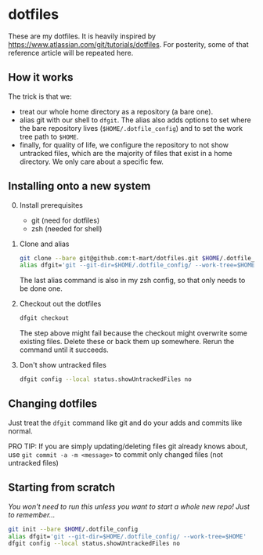 # dotfiles

These are my dotfiles. It is heavily inspired by <https://www.atlassian.com/git/tutorials/dotfiles>.
For posterity, some of that reference article will be repeated here.

## How it works

The trick is that we:

- treat our whole home directory as a repository (a bare one).
- alias git with our shell to `dfgit`. The alias also adds options to set where the bare
repository lives (`$HOME/.dotfile_config`) and to set the work tree path to `$HOME`.
- finally, for quality of life, we configure the repository to not show untracked files, which are
the majority of files that exist in a home directory. We only care about a specific few.

## Installing onto a new system

0. Install prerequisites

    - git (need for dotfiles)
    - zsh (needed for shell)

1. Clone and alias

    ```zsh
    git clone --bare git@github.com:t-mart/dotfiles.git $HOME/.dotfile_config
    alias dfgit='git --git-dir=$HOME/.dotfile_config/ --work-tree=$HOME'
    ```

    The last alias command is also in my zsh config, so that only needs to be done one.

2. Checkout out the dotfiles

    ```zsh
    dfgit checkout
    ```

    The step above might fail because the checkout might overwrite some existing files. Delete these
    or back them up somewhere. Rerun the command until it succeeds.

3. Don't show untracked files

    ```zsh
    dfgit config --local status.showUntrackedFiles no
    ```

## Changing dotfiles

Just treat the `dfgit` command like git and do your adds and commits like normal.

PRO TIP: If you are simply updating/deleting files git already knows about, use
`git commit -a -m <message>` to commit only changed files (not untracked files)

## Starting from scratch

*You won't need to run this unless you want to start a whole new repo! Just to remember...*

```zsh
git init --bare $HOME/.dotfile_config
alias dfgit='git --git-dir=$HOME/.dotfile_config/ --work-tree=$HOME'
dfgit config --local status.showUntrackedFiles no
```

